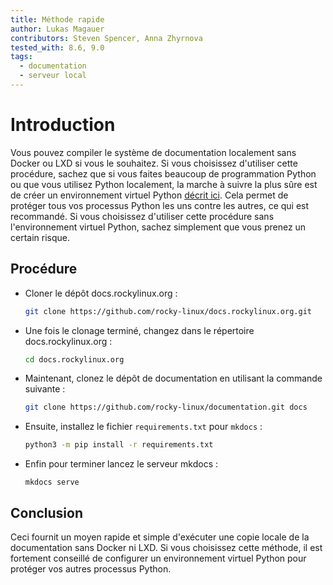 ```yaml
---
title: Méthode rapide
author: Lukas Magauer
contributors: Steven Spencer, Anna Zhyrnova
tested_with: 8.6, 9.0
tags:
  - documentation
  - serveur local
---
```


# Introduction

Vous pouvez compiler le système de documentation localement sans Docker ou LXD si vous le souhaitez. Si vous choisissez d'utiliser cette procédure, sachez que si vous faites beaucoup de programmation Python ou que vous utilisez Python localement, la marche à suivre la plus sûre est de créer un environnement virtuel Python [décrit ici](https://docs.python.org/3/library/venv.html). Cela permet de protéger tous vos processus Python les uns contre les autres, ce qui est recommandé. Si vous choisissez d'utiliser cette procédure sans l'environnement virtuel Python, sachez simplement que vous prenez un certain risque.

## Procédure

- Cloner le dépôt docs.rockylinux.org :

    ```bash
    git clone https://github.com/rocky-linux/docs.rockylinux.org.git
    ```

- Une fois le clonage terminé, changez dans le répertoire docs.rockylinux.org :

    ```bash
    cd docs.rockylinux.org
    ```

- Maintenant, clonez le dépôt de documentation en utilisant la commande suivante :

    ```bash
    git clone https://github.com/rocky-linux/documentation.git docs
    ```

- Ensuite, installez le fichier `requirements.txt` pour `mkdocs` :

    ```bash
    python3 -m pip install -r requirements.txt
    ```

- Enfin pour terminer lancez le serveur mkdocs :

    ```text
    mkdocs serve
    ```

## Conclusion

Ceci fournit un moyen rapide et simple d'exécuter une copie locale de la documentation sans Docker ni LXD. Si vous choisissez cette méthode, il est fortement conseillé de configurer un environnement virtuel Python pour protéger vos autres processus Python.
